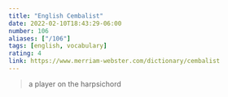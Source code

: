 ```yaml
---
title: "English Cembalist"
date: 2022-02-10T18:43:29-06:00
number: 106
aliases: ["/106"]
tags: [english, vocabulary]
rating: 4
link: https://www.merriam-webster.com/dictionary/cembalist
---
```


> a player on the harpsichord

